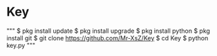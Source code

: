 # Key

"""
$ pkg install update
$ pkg install upgrade
$ pkg install python
$ pkg install git
$ git clone https://github.com/Mr-XsZ/Key
$ cd Key 
$ python key.py
"""
